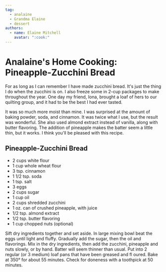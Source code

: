 ```yaml
---
tag:
  - analaine
  - Grandma Elaine
  - dessert
authors:
  - name: Elaine Mitchell
    avatar: ":cook:"
---
```


# Analaine's Home Cooking: Pineapple-Zucchini Bread
For as long as I can remember I have made zucchini bread. It's just the thing I do when the
zucchini is on. I also freeze some in 2-cup packages to make throughout the year. One day my
friend, Iona, brought a loaf of hers to our quilting group, and it had to be the best I had ever
tasted.

It was so much more moist than mine. I was surprised at the amount of baking powder, soda,
and cinnamon. It was twice what I use, but the result was wonderful. She also used almond
extract instead of vanilla, along with butter flavoring. The addition of pineapple makes the
batter seem a little thin, but it works. I think you'll be pleased with this recipe.

## Pineapple-Zucchini Bread
* 2 cups white flour
* 1 cup whole wheat flour
* 3 tsp. cinnamon
* 1 1/2 tsp. soda
* 1 tsp. salt
* 3 eggs
* 2 cups sugar
* 1 cup oil
* 2 cups shredded zucchini
* 1 oz. can of crushed pineapple, with juice
* 1/2 tsp. almond extract
* 1/2 tsp. butter flavoring
* 1 cup chopped nuts (optional)

Sift dry ingredients together and set aside. In large mixing bowl beat the eggs until light and
fluffy. Gradually add the sugar, then the oil and flavorings. Mix in the dry ingredients, then add
the zucchini, pineapple and nuts slowly, or by hand. Batter will seem thinner than usual. Put
into 2 regular (or 3 medium) loaf pans that have been greased and fl oured. Bake at 350° for
about 55 minutes. Check for doneness with a toothpick at 50 minutes.